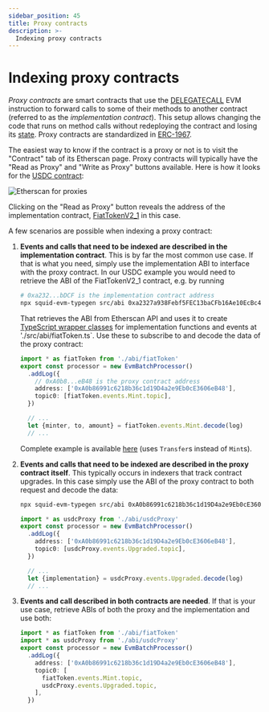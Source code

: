 ```yaml
---
sidebar_position: 45
title: Proxy contracts
description: >-
  Indexing proxy contracts
---
```


# Indexing proxy contracts

_Proxy contracts_ are smart contracts that use the [DELEGATECALL](https://www.ethervm.io/#F4) EVM instruction to forward calls to some of their methods to another contract (referred to as the _implementation contract_). This setup allows changing the code that runs on method calls without redeploying the contract and losing its [state](https://coinsbench.com/solidity-layout-and-access-of-storage-variables-simply-explained-1ce964d7c738). Proxy contracts are standardized in [ERC-1967](https://eips.ethereum.org/EIPS/eip-1967).

The easiest way to know if the contract is a proxy or not is to visit the "Contract" tab of its Etherscan page. Proxy contracts will typically have the "Read as Proxy" and "Write as Proxy" buttons available. Here is how it looks for the [USDC contract](https://etherscan.io/address/0xa0b86991c6218b36c1d19d4a2e9eb0ce3606eb48):

![Etherscan for proxies](</img/etherscan-proxy.png>)

Clicking on the "Read as Proxy" button reveals the address of the implementation contract, [FiatTokenV2_1](https://etherscan.io/address/0xa2327a938febf5fec13bacfb16ae10ecbc4cbdcf) in this case.

A few scenarios are possible when indexing a proxy contract:

1. **Events and calls that need to be indexed are described in the implementation contract**. This is by far the most common use case. If that is what you need, simply use the implementation ABI to interface with the proxy contract. In our USDC example you would need to retrieve the ABI of the FiatTokenV2_1 contract, e.g. by running
   ```bash
   # 0xa232...bDCF is the implementation contract address
   npx squid-evm-typegen src/abi 0xa2327a938Febf5FEC13baCFb16Ae10EcBc4cbDCF#fiatToken
   ```
   That retrieves the ABI from Etherscan API and uses it to create [TypeScript wrapper classes](/evm-indexing/squid-evm-typegen) for implementation functions and events at './src/abi/fiatToken.ts`. Use these to subscribe to and decode the data of the proxy contract:
   ```ts title=./src/processor.ts
   import * as fiatToken from './abi/fiatToken'
   export const processor = new EvmBatchProcessor()
     .addLog({
       // 0xA0b8...eB48 is the proxy contract address
       address: ['0xA0b86991c6218b36c1d19D4a2e9Eb0cE3606eB48'],
       topic0: [fiatToken.events.Mint.topic],
     })
   ```
   ```ts title=./src/main.ts
     // ...
     let {minter, to, amount} = fiatToken.events.Mint.decode(log)
     // ...
   ```
   Complete example is available [here](/examples/evm/evm-logs-example) (uses `Transfer`s instead of `Mint`s).

2. **Events and calls that need to be indexed are described in the proxy contract itself**. This typically occurs in indexers that track contract upgrades. In this case simply use the ABI of the proxy contract to both request and decode the data:
   ```bash
   npx squid-evm-typegen src/abi 0xA0b86991c6218b36c1d19D4a2e9Eb0cE3606eB48#usdcProxy
   ```
   ```ts title=./src/processor.ts
   import * as usdcProxy from './abi/usdcProxy'
   export const processor = new EvmBatchProcessor()
     .addLog({
       address: ['0xA0b86991c6218b36c1d19D4a2e9Eb0cE3606eB48'],
       topic0: [usdcProxy.events.Upgraded.topic],
     })
   ```
   ```ts title=./src/main.ts
     // ...
     let {implementation} = usdcProxy.events.Upgraded.decode(log)
     // ...
   ```

3. **Events and call described in both contracts are needed**. If that is your use case, retrieve ABIs of both the proxy and the implementation and use both:
   ```ts title=./src/processor.ts
   import * as fiatToken from './abi/fiatToken'
   import * as usdcProxy from './abi/usdcProxy'
   export const processor = new EvmBatchProcessor()
     .addLog({
       address: ['0xA0b86991c6218b36c1d19D4a2e9Eb0cE3606eB48'],
       topic0: [
         fiatToken.events.Mint.topic,
         usdcProxy.events.Upgraded.topic,
       ],
     })
   ```
